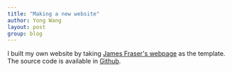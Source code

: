 ```yaml
---
title: "Making a new website"
author: Yong Wang
layout: post
group: blog
---
```


I built my own website by taking [James Fraser's webpage](https://fraserlab.com/) as the template. The source code is available in [Github](https://github.com/fraser-lab/fraser-lab.github.io).
